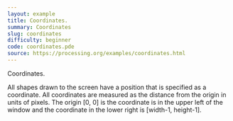 ```yaml
---
layout: example
title: Coordinates.
summary: Coordinates
slug: coordinates
difficulty: beginner
code: coordinates.pde
source: https://processing.org/examples/coordinates.html
---
```


Coordinates. 

 All shapes drawn to the screen have a position that is specified as a coordinate. All coordinates are measured as the distance from the origin in units of pixels. The origin [0, 0] is the coordinate is in the upper left of the window and the coordinate in the lower right is [width-1, height-1].
